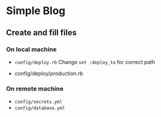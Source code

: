 # Simple Blog

## Create and fill files

### On local machine

* `config/deploy.rb`
Change `set :deploy_to` for correct path

* config/deploy/production.rb

### On remote machine

* `config/secrets.yml`
* `config/database.yml`
